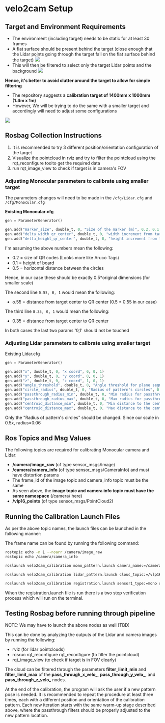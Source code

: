 # velo2cam Setup

## Target and Environment Requirements

- The environment (including target) needs to be static for at least 30 frames
- A flat surface should be present behind the target (close enough that the Lidar points
  going through the target fall on the flat surface behind the target)
  ![](/extended_lidar_camera_calib/pics/lidar_filters_1.png)
- This will then be filtered to select only the target Lidar points and the background
  ![](/extended_lidar_camera_calib/pics/lidar_filters_2.png)

**Hence, it's better to avoid clutter around the target to allow for simple filtering**

- The repository suggests a **calibration target of 1400mm x 1000mm (1.4m x 1m)**
- However, We will be trying to do the same with a smaller target and accordingly will
  need to adjust some configurations

![](/extended_lidar_camera_calib/pics/calibration_target_dimensions.png)

## Rosbag Collection Instructions

1. It is recommended to try 3 different position/orientation configuration of the target
2. Visualize the pointcloud in rviz and try to filter the pointcloud using the rqt_reconfigure toolto get the required data
3. run rqt_image_view to check if target is in camera's FOV

### Adjusting Monocular parameters to calibrate using smaller target

The parameters changes will need to be made in the
```/cfg/Lidar.cfg``` and ```/cfg/Monocular.cfg```

**Existing Monocular.cfg**
```python
gen = ParameterGenerator()

gen.add("marker_size", double_t, 0, "Size of the marker (m)", 0.2, 0.1, 0.5)
gen.add("delta_width_qr_center", double_t, 0, "width increment from target center to qr center (m)", 0.55, 0, 1)
gen.add("delta_height_qr_center", double_t, 0, "height increment from target center to qr center (m)", 0.35, 0, 1)
```

I'm assuming the above numbers mean the following:
- 0.2 = size of QR codes (Looks more like Aruco Tags)
- 0.1 = height of board
- 0.5 = horizontal distance between the circles

Hence, in our case these should be exactly 0.5*original dimensions (for smaller scale)

The second line ```0.55, 0, 1``` would mean the following:
- o.55 = distance from target center to QR center (0.5 * 0.55 in our case)

The third line ```0.35, 0, 1``` would mean the following:
- 0.35 = distance from target center to QR center

In both cases the last two params '0,1' should not be touched


### Adjusting Lidar parameters to calibrate using smaller target

Existing Lidar.cfg

```python
gen = ParameterGenerator()

gen.add("x", double_t, 0, "x coord", 0, 0, 1)
gen.add("y", double_t, 0, "y coord", 0, 0, 1)
gen.add("z", double_t, 0, "z coord", 1, 0, 1)
gen.add("angle_threshold", double_t, 0, "Angle threshold for plane segmentation", 0.55, 0, pi/2)
gen.add("circle_radius", double_t, 0, "Radius of pattern's circles", 0.12, 0, 1)
gen.add("passthrough_radius_min", double_t, 0, "Min radius for passthrough", 1.0, 0, 10)
gen.add("passthrough_radius_max", double_t, 0, "Max radius for passthrough", 6.0, 0, 10)
gen.add("centroid_distance_min", double_t, 0, "Min distance to the centroid", 0.15, 0.0, 1.0)
gen.add("centroid_distance_max", double_t, 0, "Max distance to the centroid", 0.8, 0.0, 1.0)
```

Only the "Radius of pattern's circles" should be changed. Since our scale in 0.5x, radius=0.06

## Ros Topics and Msg Values

The following topics are required for calibrating Monocular camera and Lidar:
- **/camera/image_raw** (of type sensor_msgs/Image)
- **/camera/camera_info** (of type sensor_msgs/CameraInfo) and must have distortion params
- The frame_id of the image topic and camera_info topic must be the same
- As seen above, the **image topic and camera info topic must have the same namespace** (/camera/ here)
- **/vlp16_points** (of type sensor_msgs/PointCloud2)

## Running the Calibration Launch Files

As per the above topic names, the launch files can be launched in the following manner:

The frame name can be found by running the following command:
```bash
rostopic echo -n 1 --noarr /camera/image_raw
rostopic echo /camera/camera_info
```

```bash
roslaunch velo2cam_calibration mono_pattern.launch camera_name:=/camera image_topic:=image_raw frame_name:=camera

roslaunch velo2cam_calibration lidar_pattern.launch cloud_topic:=/vlp16_points

roslaunch velo2cam_calibration registration.launch sensor1_type:=mono sensor2_type:=lidar
```

When the registration.launch file is run there is a two step verification process which
will run on the terminal.

## Testing Rosbag before running through pipeline

NOTE: We may have to launch the above nodes as well (TBD)

This can be done by analyzing the outputs of the Lidar and camera images by running the following:

- rviz (for lidar pointclouds)
- rosrun rqt_reconfigure rqt_reconfigure (to filter the pointcloud)
- rqt_image_view (to check if target is in FOV clearly)

The cloud can be filtered through the parameters **filter_limit_min** and
**filter_limit_max** of the **pass_through_x_velo_**, **pass_through_y_velo_**,
and **pass_through_z_velo_** nodes.

At the end of the calibration, the program will ask the user if a new pattern pose is needed. It is recommended to repeat the procedure at least three times, each with a different position and orientation of the calibration pattern. Each new iteration starts with the same warm-up stage described above, where the passthrough filters should be properly adjusted to the new pattern location.
